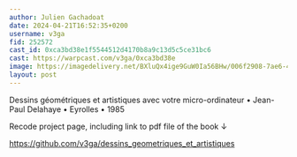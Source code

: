 ```yaml
---
author: Julien Gachadoat
date: 2024-04-21T16:52:35+0200
username: v3ga
fid: 252572
cast_id: 0xca3bd38e1f5544512d4170b8a9c13d5c5ce31bc6
cast: https://warpcast.com/v3ga/0xca3bd38e
image: https://imagedelivery.net/BXluQx4ige9GuW0Ia56BHw/006f2908-7ae6-46a3-7348-744bea7f7100/original
layout: post
---
```

Dessins géométriques et artistiques avec votre micro-ordinateur • Jean-Paul Delahaye • Eyrolles • 1985   
  
Recode project page, including link to pdf file of the book ↓  
  
https://github.com/v3ga/dessins_geometriques_et_artistiques  

<img src='https://imagedelivery.net/BXluQx4ige9GuW0Ia56BHw/006f2908-7ae6-46a3-7348-744bea7f7100/original' alt='' referrerpolicy='no-referrer'/>
<img src='https://imagedelivery.net/BXluQx4ige9GuW0Ia56BHw/32f3a3e5-458c-41c9-cd18-1d625a126100/original' alt='' referrerpolicy='no-referrer'/>